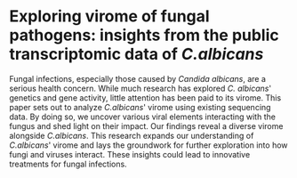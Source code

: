 # Exploring virome of fungal pathogens: insights from the public transcriptomic data of _C.albicans_

Fungal infections, especially those caused by _Candida albicans_, are a serious health concern. While much research has explored _C. albicans_' genetics and gene activity, little attention has been paid to its virome. This paper sets out to analyze _C.albicans_' virome using existing sequencing data. By doing so, we uncover various viral elements interacting with the fungus and shed light on their impact. Our findings reveal a diverse virome alongside _C.albicans_. This research expands our understanding of _C.albicans_' virome and lays the groundwork for further exploration into how fungi and viruses interact. These insights could lead to innovative treatments for fungal infections.
